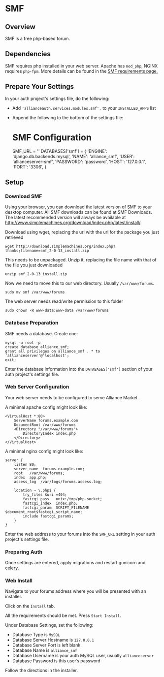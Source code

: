 # SMF

## Overview
SMF is a free php-based forum.

## Dependencies
SMF requires php installed in your web server. Apache has `mod_php`, NGINX requires `php-fpm`. More details can be found in the [SMF requirements page.](https://download.simplemachines.org/requirements.php)

## Prepare Your Settings
In your auth project's settings file, do the following:
 - Add `'allianceauth.services.modules.smf',` to your `INSTALLED_APPS` list
 - Append the following to the bottom of the settings file: 


    # SMF Configuration
    SMF_URL = ''
    DATABASES['smf'] = {
        'ENGINE': 'django.db.backends.mysql',
        'NAME': 'alliance_smf',
        'USER': 'allianceserver-smf',
        'PASSWORD': 'password',
        'HOST': '127.0.0.1',
        'PORT': '3306',
    }

## Setup
### Download SMF
Using your browser, you can download the latest version of SMF to your desktop computer. All SMF downloads can be found at SMF Downloads. The latest recommended version will always be available at http://www.simplemachines.org/download/index.php/latest/install/.

Download using wget, replacing the url with the url for the package you just retrieved

    wget http://download.simplemachines.org/index.php?thanks;filename=smf_2-0-13_install.zip

This needs to be unpackaged. Unzip it, replacing the file name with that of the file you just downloaded

    unzip smf_2-0-13_install.zip

Now we need to move this to our web directory. Usually `/var/www/forums`.

    sudo mv smf /var/www/forums

The web server needs read/write permission to this folder

    sudo chown -R www-data:www-data /var/www/forums

### Database Preparation
SMF needs a database. Create one:

    mysql -u root -p
    create database alliance_smf;
    grant all privileges on alliance_smf . * to 'allianceserver'@'localhost';
    exit;

Enter the database information into the `DATABASES['smf']` section of your auth project's settings file.

### Web Server Configuration
Your web server needs to be configured to serve Alliance Market.

A minimal apache config might look like:

    <VirtualHost *:80>
        ServerName forums.example.com
        DocumentRoot /var/www/forums
        <Directory "/var/www/forums">
            DirectoryIndex index.php
        </Directory>
    </VirtualHost>

A minimal nginx config might look like:

    server {
        listen 80;
        server_name  forums.example.com;
        root   /var/www/forums;
        index  app.php;
        access_log  /var/logs/forums.access.log;
    
        location ~ \.php$ {
            try_files $uri =404;
            fastcgi_pass   unix:/tmp/php.socket;
            fastcgi_index  index.php;
            fastcgi_param  SCRIPT_FILENAME  $document_root$fastcgi_script_name;
            include fastcgi_params;
        }
    }

Enter the web address to your forums into the `SMF_URL` setting in your auth project's settings file.

### Preparing Auth
Once settings are entered, apply migrations and restart gunicorn and celery.

### Web Install
Navigate to your forums address where you will be presented with an installer.

Click on the `Install` tab.

All the requirements should be met. Press `Start Install`.

Under Database Settings, set the following:
 - Database Type is `MySQL`
 - Database Server Hostname is `127.0.0.1`
 - Database Server Port is left blank
 - Database Name is `alliance_smf`
 - Database Username is your auth MySQL user, usually `allianceserver`
 - Database Password is this user’s password

Follow the directions in the installer.